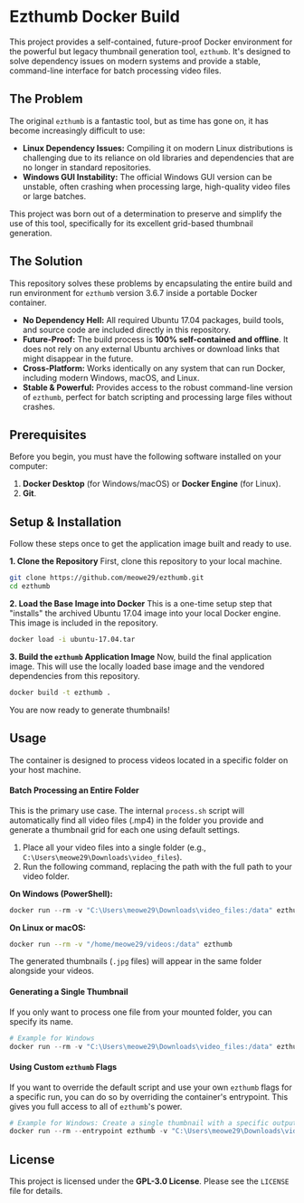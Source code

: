 # Ezthumb Docker Build

This project provides a self-contained, future-proof Docker environment for the powerful but legacy thumbnail generation tool, `ezthumb`. It's designed to solve dependency issues on modern systems and provide a stable, command-line interface for batch processing video files.

## The Problem
The original `ezthumb` is a fantastic tool, but as time has gone on, it has become increasingly difficult to use:

-   **Linux Dependency Issues:** Compiling it on modern Linux distributions is challenging due to its reliance on old libraries and dependencies that are no longer in standard repositories.
-   **Windows GUI Instability:** The official Windows GUI version can be unstable, often crashing when processing large, high-quality video files or large batches.

This project was born out of a determination to preserve and simplify the use of this tool, specifically for its excellent grid-based thumbnail generation.

## The Solution
This repository solves these problems by encapsulating the entire build and run environment for `ezthumb` version 3.6.7 inside a portable Docker container.

-   **No Dependency Hell:** All required Ubuntu 17.04 packages, build tools, and source code are included directly in this repository.
-   **Future-Proof:** The build process is **100% self-contained and offline**. It does not rely on any external Ubuntu archives or download links that might disappear in the future.
-   **Cross-Platform:** Works identically on any system that can run Docker, including modern Windows, macOS, and Linux.
-   **Stable & Powerful:** Provides access to the robust command-line version of `ezthumb`, perfect for batch scripting and processing large files without crashes.

## Prerequisites
Before you begin, you must have the following software installed on your computer:
1.  **Docker Desktop** (for Windows/macOS) or **Docker Engine** (for Linux).
2.  **Git**.

## Setup & Installation
Follow these steps once to get the application image built and ready to use.

**1. Clone the Repository**
First, clone this repository to your local machine.
```bash
git clone https://github.com/meowe29/ezthumb.git
cd ezthumb
````

**2. Load the Base Image into Docker**
This is a one-time setup step that "installs" the archived Ubuntu 17.04 image into your local Docker engine. This image is included in the repository.

```bash
docker load -i ubuntu-17.04.tar
```

**3. Build the `ezthumb` Application Image**
Now, build the final application image. This will use the locally loaded base image and the vendored dependencies from this repository.

```bash
docker build -t ezthumb .
```

You are now ready to generate thumbnails\!

## Usage

The container is designed to process videos located in a specific folder on your host machine.

#### Batch Processing an Entire Folder

This is the primary use case. The internal `process.sh` script will automatically find all video files (.mp4) in the folder you provide and generate a thumbnail grid for each one using default settings.

1.  Place all your video files into a single folder (e.g., `C:\Users\meowe29\Downloads\video_files`).
2.  Run the following command, replacing the path with the full path to your video folder.

**On Windows (PowerShell):**

```powershell
docker run --rm -v "C:\Users\meowe29\Downloads\video_files:/data" ezthumb
```

**On Linux or macOS:**

```bash
docker run --rm -v "/home/meowe29/videos:/data" ezthumb
```

The generated thumbnails (`.jpg` files) will appear in the same folder alongside your videos.

#### Generating a Single Thumbnail

If you only want to process one file from your mounted folder, you can specify its name.

```powershell
# Example for Windows
docker run --rm -v "C:\Users\meowe29\Downloads\video_files:/data" ezthumb "my_awesome_video.mp4"
```

#### Using Custom `ezthumb` Flags

If you want to override the default script and use your own `ezthumb` flags for a specific run, you can do so by overriding the container's entrypoint. This gives you full access to all of `ezthumb`'s power.

```powershell
# Example for Windows: Create a single thumbnail with a specific output name and canvas width
docker run --rm --entrypoint ezthumb -v "C:\Users\meowe29\Downloads\video_files:/data" -w /data ezthumb -i "my_movie.mp4" -o "custom_name.png" -w 1024
```

## License

This project is licensed under the **GPL-3.0 License**. Please see the `LICENSE` file for details.

```
```

